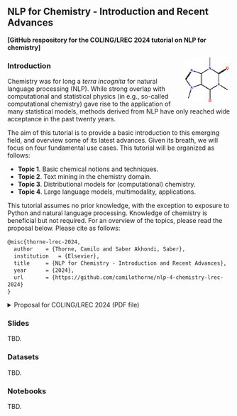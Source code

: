 ## NLP for Chemistry - Introduction and Recent Advances

**[GitHub respository for the COLING/LREC 2024 tutorial on NLP for chemistry]**

<img align="right" src="./cover-logos/caffeine-molecule.jpg" alt="molecule" width="100" height="100" hspace="5">

### Introduction

Chemistry was for long a *terra incognita* for natural language processing (NLP). While strong overlap with computational and statistical physics (in e.g., so-called computational chemistry) gave rise to the application of many statistical models, methods derived from NLP have only reached wide acceptance in the past twenty years.

The aim of this tutorial is to provide a basic introduction to this emerging field, and overview some of its latest advances. Given its breath, we will focus on four fundamental use cases. This tutorial will be organized as follows:

* **Topic 1**. Basic chemical notions and techniques.
* **Topic 2**. Text mining in the chemistry domain.
* **Topic 3**. Distributional models for (computational) chemistry.
* **Topic 4**. Large language models, multimodality, applications.

This tutorial assumes no prior knowledge, with the exception to exposure to Python and natural language processing. Knowledge of chemistry is beneficial but not required. For an overview of the topics, please read the proposal below. Please cite as follows:
```
@misc{thorne-lrec-2024,
  author	= {Thorne, Camilo and Saber Akhondi, Saber},
  institution	= {Elsevier},
  title 	= {NLP for Chemistry - Introduction and Recent Advances},
  year 		= {2024},
  url 		= {https://github.com/camilothorne/nlp-4-chemistry-lrec-2024}
}
````

<details>
	<summary>Proposal for COLING/LREC 2024 (PDF file)</summary>
<center>
<object data="./proposal-text/lrec-2024.pdf" type="application/pdf" width="300px" height="300px">
    <embed src="./proposal-text/lrec-2024.pdf">
        <p>This browser does not support PDFs. Please download the PDF to view it: <a href="./proposal-text/lrec-2024.pdf">Download PDF</a>.</p>
    </embed>
</object>
</center>
</details>

### Slides

TBD.

### Datasets

TBD.

### Notebooks

TBD.
